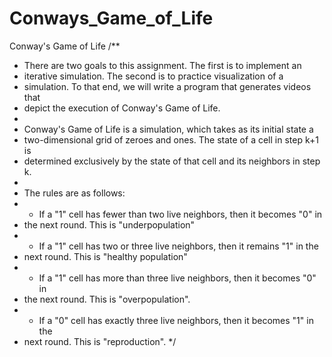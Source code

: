 # Conways_Game_of_Life
Conway's Game of Life
/**
 * There are two goals to this assignment.  The first is to implement an
 * iterative simulation.  The second is to practice visualization of a
 * simulation.  To that end, we will write a program that generates videos that
 * depict the execution of Conway's Game of Life.
 *
 * Conway's Game of Life is a simulation, which takes as its initial state a
 * two-dimensional grid of zeroes and ones.  The state of a cell in step k+1 is
 * determined exclusively by the state of that cell and its neighbors in step k.
 *
 * The rules are as follows:
 * - If a "1" cell has fewer than two live neighbors, then it becomes "0" in
 *   the next round.  This is "underpopulation"
 * - If a "1" cell has two or three live neighbors, then it remains "1" in the
 *   next round.  This is "healthy population"
 * - If a "1" cell has more than three live neighbors, then it becomes "0" in
 *   the next round.  This is "overpopulation".
 * - If a "0" cell has exactly three live neighbors, then it becomes "1" in the
 *   next round.  This is "reproduction".
 */
